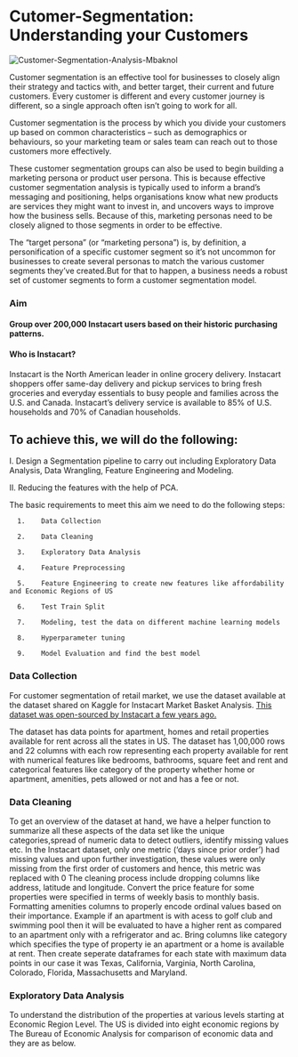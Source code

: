 # Cutomer-Segmentation: Understanding your Customers

    
![Customer-Segmentation-Analysis-Mbaknol](https://github.com/ranjeetha-virdi/cutomer-segmentation/assets/81987445/df1b3112-d1d3-4d51-99f0-9151d0910ee3)




Customer segmentation is an effective tool for businesses to closely align their strategy and tactics with, and better target, their current and future customers. 
Every customer is different and every customer journey is different, so a single approach often isn’t going to work for all.

Customer segmentation is the process by which you divide your customers up based on common characteristics – such as demographics or behaviours, so your 
marketing team or sales team can reach out to those customers more effectively.

These customer segmentation groups can also be used to begin building a marketing persona or product user persona. This is because effective customer segmentation analysis 
is typically used to inform a brand’s messaging and positioning, helps organisations know what new products are services they might want to invest in, and uncovers ways to 
improve how the business sells. Because of this, marketing personas need to be closely aligned to those segments in order to be effective.

The “target persona” (or “marketing persona”) is, by definition, a personification of a specific customer segment so it’s not uncommon for businesses to create several personas 
to match the various customer segments they’ve created.But for that to happen, a business needs a robust set of customer segments to form a customer segmentation model. 

### Aim
#### Group over 200,000 Instacart users based on their historic purchasing patterns. 

#### Who is Instacart?
Instacart is the North American leader in online grocery delivery. Instacart shoppers offer same-day delivery and pickup services to bring fresh groceries and everyday essentials to busy people and families across the U.S. and Canada. Instacart’s delivery service is available to 85% of U.S. households and 70% of Canadian households.

## To achieve this, we will do the following:

   I. Design a Segmentation pipeline to carry out including Exploratory Data Analysis, Data Wrangling, Feature Engineering and Modeling.
   
   
   II. Reducing the features with the help of PCA.
   
   
   The basic requirements to meet this aim we need to do the following steps: 
      
      1.	Data Collection
      
      2.	Data Cleaning
      
      3.	Exploratory Data Analysis
     
      4.	Feature Preprocessing
      
      5.	Feature Engineering to create new features like affordability and Economic Regions of US
      
      6.	Test Train Split
     
      7.	Modeling, test the data on different machine learning models 
      
      8.	Hyperparameter tuning
      
      9.	Model Evaluation and find the best model 

### Data Collection

For customer segmentation of retail market, we use the dataset available at the dataset shared on Kaggle for Instacart Market Basket Analysis.
[This dataset was open-sourced by Instacart a few years ago.](https://www.kaggle.com/c/instacart-market-basket-analysis)


The dataset has data points for apartment, homes and retail properties available for rent across all the states in US. The dataset 
has 1,00,000 rows and 22 columns with each row representing each property available for rent with numerical features like bedrooms, 
bathrooms, square feet and rent and categorical features like category of the property whether home or apartment, amenities, pets 
allowed or not and has a fee or not.

### Data Cleaning 

To get an overview of the dataset at hand, we have a helper function to summarize all these aspects of the data set like the unique categories,spread of numeric data to detect outliers, identify missing values etc.
In the Instacart dataset, only one metric (‘days since prior order’) had missing values and upon further investigation, these values were only missing from the first order of customers and hence, this metric was replaced with 0
The cleaning process include dropping columns like address, latitude and longitude. 
Convert the price feature for some properties were specified in terms of weekly basis to monthly basis. Formatting amenities columns to properly 
encode ordinal values based on their importance. Example if an apartment is with acess to golf club and swimming pool then it will be evaluated to
have a higher rent as compared to an apartment only with a refrigerator and ac. Bring columns like category which specifies the type of property ie 
an apartment or a home is available at rent. Then create seperate dataframes for each state with maximum data points in our case it was Texas, California, 
Varginia, North Carolina, Colorado, Florida, Massachusetts and Maryland.

### Exploratory Data Analysis

To understand the distribution of the properties at various levels starting at Economic Region Level. The US is divided into eight economic regions by 
The Bureau of Economic Analysis for comparison of economic data and they are as below.

